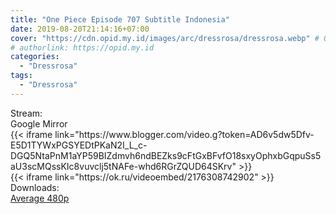 ```yaml
---
title: "One Piece Episode 707 Subtitle Indonesia"
date: 2019-08-20T21:14:16+07:00
cover: "https://cdn.opid.my.id/images/arc/dressrosa/dressrosa.webp" # Optional, cover
# authorlink: https://opid.my.id
categories:
  - "Dressrosa"
tags:
  - "Dressrosa"
---
```

<div class="ui menu violet borderless inverted">
  <div class="header item active">
        Stream:
    </div>
  <a class="active item" data-tab="google">
    <i class="google drive icon"></i> Google
  </a>
  <a class="item nounderline" data-tab="mirror">
    <i class="odnoklassniki icon"></i> Mirror
  </a>
</div>
<div class="ui bottom attached tab segment active" style="border:0 !important;" data-tab="google">
{{< iframe link="https://www.blogger.com/video.g?token=AD6v5dw5Dfv-E5D1TYWxPGSYEDtPKaN2I_L_c-DGQ5NtaPnM1aYP59BIZdmvh6ndBEZks9cFtGxBFvfO18sxyOphxbGqpuSs5aU3scMQssKIc8vuvclj5tNAFe-whd6RGrZQUD64SKrv" >}}
</div>
<div class="ui bottom attached tab segment" style="border:0 !important;" data-tab="mirror">
{{< iframe link="https://ok.ru/videoembed/2176308742902" >}}
</div>
<div class="ui menu violet borderless inverted">
  <div class="header item active">
        Downloads:
    </div>
  <a class="item nounderline" href="https://ouo.io/MRSLoBZ" target="_blank" rel="dofollow"><i class="google drive icon"></i>
    Average 480p</a>
</div>